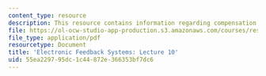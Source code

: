 ```yaml
---
content_type: resource
description: This resource contains information regarding compensation example.
file: https://ol-ocw-studio-app-production.s3.amazonaws.com/courses/res-6-010-electronic-feedback-systems-spring-2013/55ea229795dc1c44872e366353bf7dc6_MITRES_6-010S13_lec10.pdf
file_type: application/pdf
resourcetype: Document
title: 'Electronic Feedback Systems: Lecture 10'
uid: 55ea2297-95dc-1c44-872e-366353bf7dc6
---
```

